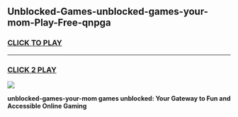 
## Unblocked-Games-unblocked-games-your-mom-Play-Free-qnpga
<h3>
<a href="https://premium76.site?title=unblocked-games-your-mom&ref=09A">CLICK TO PLAY</a></h3>
<hr>

<h3>
<a href="https://premium76.site?title=unblocked-games-your-mom&ref=09A">CLICK 2 PLAY</a>
  
</h3>

<a href="https://premium76.site?title=unblocked-games-your-mom&ref=09A"><img src="https://clearcache.store/games.png"></a>


**unblocked-games-your-mom games unblocked: Your Gateway to Fun and Accessible Online Gaming**
